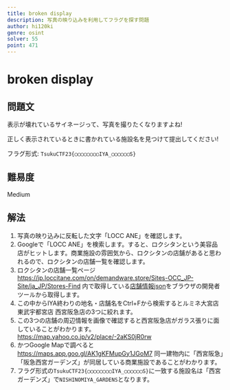 ```yaml
---
title: broken display
description: 写真の映り込みを利用してフラグを探す問題
author: hi120ki
genre: osint
solver: 55
point: 471
---
```


# broken display

## 問題文

表示が壊れているサイネージって、写真を撮りたくなりますよね!

正しく表示されているときに書かれている施設名を見つけて提出してください!

フラグ形式: `TsukuCTF23{◯◯◯◯◯◯◯◯IYA_◯◯◯◯◯◯S}`

## 難易度

Medium

## 解法

1. 写真の映り込みに反転した文字「LOCC ANE」を確認します。
2. Googleで「LOCC ANE」を検索します。すると、ロクシタンという美容品店がヒットします。商業施設の雰囲気から、ロクシタンの店舗があると思われるので、ロクシタンの店舗一覧を確認します。
3. ロクシタンの店舗一覧ページ <https://jp.loccitane.com/on/demandware.store/Sites-OCC_JP-Site/ja_JP/Stores-Find> 内で取得している[店舗情報json](https://jp.loccitane.com/on/demandware.store/Sites-OCC_JP-Site/ja_JP/Stores-GetStores?countryCode=JP&excludeHourList=true)をブラウザの開発者ツールから取得します。
4. この中からIYA終わりの地名・店舗名をCtrl+Fから検索するとルミネ大宮店 東武宇都宮店 西宮阪急店の3つに絞れます。
5. この3つの店舗の周辺情報を画像で確認すると西宮阪急店がガラス張りに面していることがわかります。<https://map.yahoo.co.jp/v2/place/-2aKS0jR0rw>
6. かつGoogle Mapで調べると <https://maps.app.goo.gl/AK1gKFMupGy1JGoM7> 同一建物内に「西宮阪急」「阪急西宮ガーデンズ」が同居している商業施設であることがわかります。
7. フラグ形式の`TsukuCTF23{◯◯◯◯◯◯◯◯IYA_◯◯◯◯◯◯S}`に一致する施設名は「西宮ガーデンズ」で`NISHINOMIYA_GARDENS`となります。
